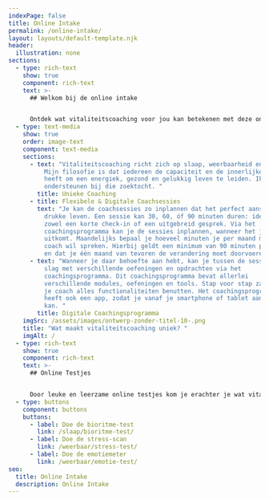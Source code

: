 ```yaml
---
indexPage: false
title: Online Intake
permalink: /online-intake/
layout: layouts/default-template.njk
header:
  illustration: none
sections:
  - type: rich-text
    show: true
    component: rich-text
    text: >-
      ## Welkom bij de online intake


      Ontdek wat vitaliteitscoaching voor jou kan betekenen met deze online intake. Hier vind je alle informatie die je nodig hebt. Je kan altijd terugkeren naar deze pagina.
  - type: text-media
    show: true
    order: image-text
    component: text-media
    sections:
      - text: "Vitaliteitscoaching richt zich op slaap, weerbaarheid en productiviteit.
          Mijn filosofie is dat iedereen de capaciteit en de innerlijke middelen
          heeft om een energiek, gezond en gelukkig leven te leiden. Ik zal je
          ondersteunen bij die zoektocht. "
        title: Unieke Coaching
      - title: Flexibele & Digitale Coachsessies
        text: "Je kan de coachsessies zo inplannen dat het perfect aansluit bij je
          drukke leven. Een sessie kan 30, 60, óf 90 minuten duren: ideaal voor
          zowel een korte check-in of een uitgebreid gesprek. Via het
          coachingsprogramma kan je de sessies inplannen, wanneer het jou
          uitkomt. Maandelijks bepaal je hoeveel minuten je per maand met je
          coach wil spreken. Hierbij geldt een minimum van 90 minuten per maand
          en dat je één maand van tevoren de verandering moet doorvoeren. "
      - text: "Wanneer je daar behoefte aan hebt, kan je tussen de sessies door aan de
          slag met verschillende oefeningen en opdrachten via het
          coachingsprogramma. Dit coachingsprogramma bevat allerlei
          verschillende modules, oefeningen en tools. Stap voor stap zal je met
          je coach alles functionaliteiten benutten. Het coachingsprogramma
          heeft ook een app, zodat je vanaf je smartphone of tablet aan de slag
          kan. "
        title: Digitale Coachingsprogramma
    imgSrc: /assets/images/ontwerp-zonder-titel-10-.png
    title: "Wat maakt vitaliteitscoaching uniek? "
    imgAlt: /
  - type: rich-text
    show: true
    component: rich-text
    text: >-
      ## Online Testjes


      Door leuke en leerzame online testjes kom je erachter je wat vitaliteitscoaching voor jou kan betekenen. Heb jij alle drie de onderstaande drie testen al gedaan?
  - type: buttons
    component: buttons
    buttons:
      - label: Doe de bioritme-test
        link: /slaap/bioritme-test/
      - label: Doe de stress-scan
        link: /weerbaar/stress-test/
      - label: Doe de emotiemeter
        link: /weerbaar/emotie-test/
seo:
  title: Online Intake
  description: Online Intake
---
```

